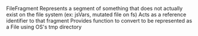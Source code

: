 FileFragment
    Represents a segment of something that does not actually exist on the file system (ex: jsVars, mutated file on fs)
    Acts as a reference identifier to that fragment
    Provides function to convert to be represented as a File using OS's tmp directory
